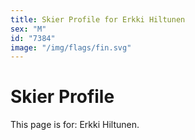 ```yaml
---
title: Skier Profile for Erkki Hiltunen
sex: "M"
id: "7384"
image: "/img/flags/fin.svg" 
---
```


# Skier Profile

This page is for: Erkki Hiltunen.
    